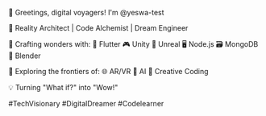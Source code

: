 👋 Greetings, digital voyagers! I'm @yeswa-test

🔮 Reality Architect | Code Alchemist | Dream Engineer

🚀 Crafting wonders with:
   📱 Flutter  🎮 Unity  🌠 Unreal  🖥️ Node.js
   🗃️ MongoDB  🎨 Blender

👀 Exploring the frontiers of:
   🌐 AR/VR  🤖 AI  🌈 Creative Coding

💡 Turning "What if?" into "Wow!"

#TechVisionary #DigitalDreamer #Codelearner

